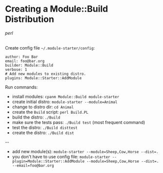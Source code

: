 # Creating a Module::Build Distribution
###### perl

Create config file `~/.module-starter/config`:

    author: Foo Bar
    email: foo@bar.org
    builder: Module::Build
    verbose: 1
    # Add new modules to existing distro.
    plugins: Module::Starter::AddModule
    
Run commands:

* install modules: `cpanm Module::Build module-starter`
* create initial distro: `module-starter --module=Animal`
* change to distro dir: `cd Animal`
* create the `Build` script: `perl Build.PL`
* build the distro: `./Build`
* make sure the tests pass: `./Build test` (most frequent command)
* test the distro: `./Build disttest`
* create the distro: `./Build dist`

-- 

* add new module(s): `module-starter --module=Sheep,Cow,Horse --dist=.`
* you don't have to use config file: `module-starter --plugin=Module::Starter::AddModule --module=Sheep,Cow,Horse --dist=. --email=foo@bar.org`
